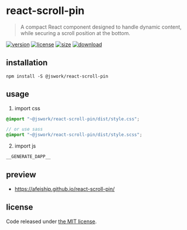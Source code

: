 # react-scroll-pin
> A compact React component designed to handle dynamic content, while securing a scroll position at the bottom.

[![version][version-image]][version-url]
[![license][license-image]][license-url]
[![size][size-image]][size-url]
[![download][download-image]][download-url]

## installation
```shell
npm install -S @jswork/react-scroll-pin
```

## usage
1. import css
  ```scss
  @import "~@jswork/react-scroll-pin/dist/style.css";

  // or use sass
  @import "~@jswork/react-scroll-pin/dist/style.scss";
  ```
2. import js
  ```js
__GENERATE_DAPP__
  ```

## preview
- https://afeiship.github.io/react-scroll-pin/

## license
Code released under [the MIT license](https://github.com/afeiship/react-scroll-pin/blob/master/LICENSE.txt).

[version-image]: https://img.shields.io/npm/v/@jswork/react-scroll-pin
[version-url]: https://npmjs.org/package/@jswork/react-scroll-pin

[license-image]: https://img.shields.io/npm/l/@jswork/react-scroll-pin
[license-url]: https://github.com/afeiship/react-scroll-pin/blob/master/LICENSE.txt

[size-image]: https://img.shields.io/bundlephobia/minzip/@jswork/react-scroll-pin
[size-url]: https://github.com/afeiship/react-scroll-pin/blob/master/dist/react-scroll-pin.min.js

[download-image]: https://img.shields.io/npm/dm/@jswork/react-scroll-pin
[download-url]: https://www.npmjs.com/package/@jswork/react-scroll-pin
